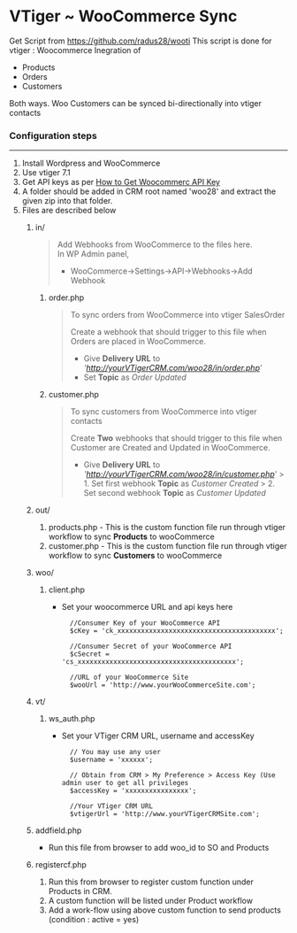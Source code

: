 # VTiger ~ WooCommerce Sync

Get Script from https://github.com/radus28/wooti
This script is done for vtiger : Woocommerce Inegration of

* Products
* Orders
* Customers

Both ways.  Woo Customers can be synced bi-directionally into vtiger contacts


### Configuration steps
_______________________
1. Install Wordpress and WooCommerce
2. Use vtiger 7.1
3. Get  API keys as per [How to Get Woocommerc API Key](https://docs.woocommerce.com/document/woocommerce-rest-api/)
4. A folder should be added in CRM root named 'woo28' and extract the given zip into that folder.
5. Files are described below 
    1. in/
        > Add Webhooks from WooCommerce to the files here.<br>
        > In WP Admin panel,<br>
        > * WooCommerce->Settings->API->Webhooks->Add Webhook 
            
        1. order.php 
            > To sync orders from WooCommerce into vtiger SalesOrder
            >
            > Create a webhook that should trigger to this file when Orders are placed in WooCommerce. 
            > * Give **Delivery URL** to _'http://yourVTigerCRM.com/woo28/in/order.php'_
            > * Set **Topic** as _Order Updated_
        2. customer.php
            > To sync customers from WooCommerce into vtiger contacts
            >
            > Create **Two** webhooks that should trigger to this file when Customer are Created and Updated in WooCommerce. 
            > * Give **Delivery URL** to _'http://yourVTigerCRM.com/woo28/in/customer.php'_
                > 1. Set first webhook **Topic** as _Customer Created_
                > 2. Set second webhook **Topic** as _Customer Updated_
    2. out/
        1. products.php - This is the custom function file run through vtiger workflow to sync **Products** to wooCommerce
        2. customer.php - This is the custom function file run through vtiger workflow to sync **Customers** to wooCommerce
    3. woo/
        1. client.php 
            * Set your woocommerce URL and api keys here

                    //Consumer Key of your WooCommerce API
                    $cKey = 'ck_xxxxxxxxxxxxxxxxxxxxxxxxxxxxxxxxxxxxxxxx';

                    //Consumer Secret of your WooCommerce API
                    $cSecret = 'cs_xxxxxxxxxxxxxxxxxxxxxxxxxxxxxxxxxxxxxxxx';

                    //URL of your WooCommerce Site
                    $wooUrl = 'http://www.yourWooCommerceSite.com';
    4. vt/
        1. ws_auth.php
            * Set your VTiger CRM URL, username and accessKey

                    // You may use any user
                    $username = 'xxxxxx'; 

                    // Obtain from CRM > My Preference > Access Key (Use admin user to get all privileges
                    $accessKey = 'xxxxxxxxxxxxxxxx';

                    //Your VTiger CRM URL
                    $vtigerUrl = 'http://www.yourVTigerCRMSite.com'; 
    4. addfield.php  
        * Run this file from browser to add woo_id to SO and Products
    5. registercf.php
        1. Run this from browser to register custom function under Products in CRM. 
        2. A custom function will be listed under Product workflow
        3. Add a work-flow using above custom function to send products (condition : active = yes)

